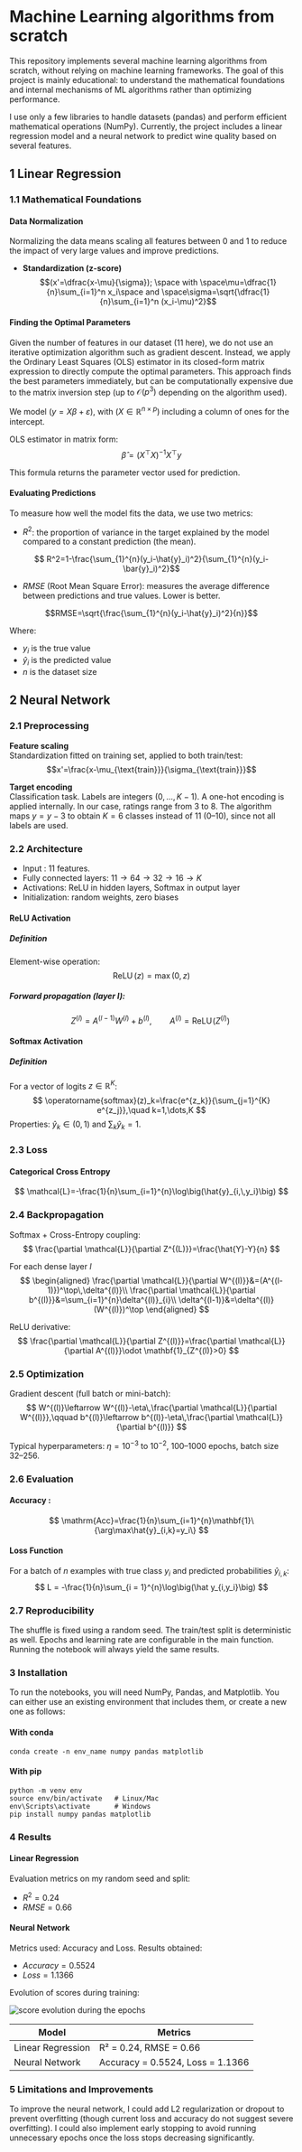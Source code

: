 # Machine Learning algorithms from scratch

This repository implements several machine learning algorithms from scratch, without relying on machine learning frameworks.
The goal of this project is mainly educational: to understand the mathematical foundations and internal mechanisms of ML algorithms rather than optimizing performance.

I use only a few libraries to handle datasets (pandas) and perform efficient mathematical operations (NumPy).
Currently, the project includes a linear regression model and a neural network to predict wine quality based on several features.
## 1 Linear Regression

### 1.1 Mathematical Foundations

#### Data Normalization

Normalizing the data means scaling all features between 0 and 1 to reduce the impact of very large values and improve predictions.

- **Standardization (z-score)**
  $$(x'=\dfrac{x-\mu}{\sigma}); \space with \space\mu=\dfrac{1}{n}\sum_{i=1}^n x_i\space and \space\sigma=\sqrt{\dfrac{1}{n}\sum_{i=1}^n (x_i-\mu)^2}$$
  
#### Finding the Optimal Parameters

Given the number of features in our dataset (11 here), we do not use an iterative optimization algorithm such as gradient descent.
Instead, we apply the Ordinary Least Squares (OLS) estimator in its closed-form matrix expression to directly compute the optimal parameters.
This approach finds the best parameters immediately, but can be computationally expensive due to the matrix inversion step (up to $\mathcal{O}(p^3)$ depending on the algorithm used).

We model $(y=X\beta+\varepsilon)$, with $(X\in\mathbb{R}^{n\times p}$) including a column of ones for the intercept.

OLS estimator in matrix form:
$$\hat{\beta}=(X^\top X)^{-1}X^\top y$$

This formula returns the parameter vector used for prediction.
#### Evaluating Predictions

To measure how well the model fits the data, we use two metrics:

- $R^2$: the proportion of variance in the target explained by the model compared to a constant prediction (the mean).

$$ R^2=1-\frac{\sum_{1}^{n}(y_i-\hat{y}_i)^2}{\sum_{1}^{n}(y_i-\bar{y}_i)^2}$$

- $RMSE$ (Root Mean Square Error): measures the average difference between predictions and true values. Lower is better.

$$RMSE=\sqrt{\frac{\sum_{1}^{n}(y_i-\hat{y}_i)^2}{n}}$$

Where:
- $y_i$ is the true value
- $\hat{y}_i$ is the predicted value
- $n$ is the dataset size


## 2 Neural Network

### 2.1 Preprocessing

**Feature scaling**  
Standardization fitted on training set, applied to both train/test:
 $$x'=\frac{x-\mu_{\text{train}}}{\sigma_{\text{train}}}$$

**Target encoding**  
Classification task. Labels are integers $(0,\dots,K-1)$. A one-hot encoding is applied internally. In our case, ratings range from 3 to 8. The algorithm maps $y=y-3$ to obtain $K=6$ classes instead of 11 (0–10), since not all labels are used.

### 2.2 Architecture

- Input : 11 features.  
- Fully connected layers: $11\to64\to32\to16\to K$
- Activations: ReLU in hidden layers, Softmax in output layer
- Initialization: random weights, zero biases

#### ReLU Activation

##### Definition
Element-wise operation:
$$
\operatorname{ReLU}(z)=\max(0,z)
$$
##### Forward propagation (layer $l$):
$$
Z^{(l)}=A^{(l-1)}W^{(l)}+b^{(l)},\qquad
A^{(l)}=\mathrm{ReLU}\!\big(Z^{(l)}\big)\
$$

#### Softmax Activation

##### Definition
For a vector of logits $z\in\mathbb{R}^K$:
$$
\operatorname{softmax}(z)_k=\frac{e^{z_k}}{\sum_{j=1}^{K} e^{z_j}},\quad k=1,\dots,K
$$
Properties: $\hat y_k\in(0,1)$ and $\sum_k \hat y_k=1$.




### 2.3 Loss

#### Categorical Cross Entropy
$$
\mathcal{L}=-\frac{1}{n}\sum_{i=1}^{n}\log\big(\hat{y}_{i,\,y_i}\big)
$$

### 2.4 Backpropagation

Softmax + Cross-Entropy coupling:
$$
\frac{\partial \mathcal{L}}{\partial Z^{(L)}}=\frac{\hat{Y}-Y}{n}
$$

For each dense layer $l$
$$
\begin{aligned}
\frac{\partial \mathcal{L}}{\partial W^{(l)}}&=(A^{(l-1)})^\top\,\delta^{(l)}\\
\frac{\partial \mathcal{L}}{\partial b^{(l)}}&=\sum_{i=1}^{n}\delta^{(l)}_{i}\\
\delta^{(l-1)}&=\delta^{(l)}(W^{(l)})^\top
\end{aligned}
$$

ReLU derivative:
$$
\frac{\partial \mathcal{L}}{\partial Z^{(l)}}=\frac{\partial \mathcal{L}}{\partial A^{(l)}}\odot \mathbf{1}_{Z^{(l)}>0}
$$

### 2.5 Optimization

Gradient descent (full batch or mini-batch):
$$
W^{(l)}\leftarrow W^{(l)}-\eta\,\frac{\partial \mathcal{L}}{\partial W^{(l)}},\qquad
b^{(l)}\leftarrow b^{(l)}-\eta\,\frac{\partial \mathcal{L}}{\partial b^{(l)}}
$$

Typical hyperparameters: $\eta=10^{-3}$ to $10^{-2}$, $100–1000$ epochs, batch size $32–256$.

### 2.6 Evaluation

#### Accuracy :
$$
\mathrm{Acc}=\frac{1}{n}\sum_{i=1}^{n}\mathbf{1}\{\arg\max\hat{y}_{i,k}=y_i\}
$$

#### Loss Function

For a batch of $n$ examples with true class $y_i$ and predicted probabilities $\hat y_{i,k}$:
$$
L = -\frac{1}{n}\sum_{i = 1}^{n}\log\big(\hat y_{i,y_i}\big)
$$


### 2.7 Reproducibility

The shuffle is fixed using a random seed. The train/test split is deterministic as well. Epochs and learning rate are configurable in the main function. Running the notebook will always yield the same results.

### 3 Installation

To run the notebooks, you will need NumPy, Pandas, and Matplotlib.
You can either use an existing environment that includes them, or create a new one as follows:

#### With conda 

```
conda create -n env_name numpy pandas matplotlib
```

#### With pip

```
python -m venv env
source env/bin/activate   # Linux/Mac
env\Scripts\activate      # Windows
pip install numpy pandas matplotlib
```

### 4 Results

#### Linear Regression

Evaluation metrics on my random seed and split:
- $R^2=0.24$
- $RMSE=0.66$

#### Neural Network

Metrics used: Accuracy and Loss. Results obtained:
- $Accuracy=0.5524$
- $Loss = 1.1366$

Evolution of scores during training:

![score evolution during the epochs](Images/output_NeuralNetwork.png)

| Model             | Metrics                          |
| ----------------- | -------------------------------- |
| Linear Regression | R² = 0.24, RMSE = 0.66           |
| Neural Network    | Accuracy = 0.5524, Loss = 1.1366 |


### 5 Limitations and Improvements

To improve the neural network, I could add L2 regularization or dropout to prevent overfitting (though current loss and accuracy do not suggest severe overfitting).
I could also implement early stopping to avoid running unnecessary epochs once the loss stops decreasing significantly.